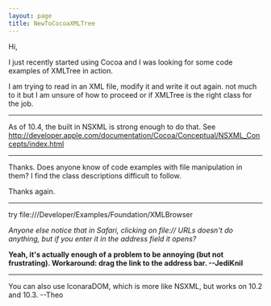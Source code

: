 ```yaml
---
layout: page
title: NewToCocoaXMLTree
---
```




Hi,

I just recently started using Cocoa and I was looking for some code examples of XMLTree in action.

I am trying to read in an XML file, modify it and write it out again.  not much to it but I am unsure of how to proceed or if XMLTree is the right class for the job.

----

As of 10.4, the built in NSXML is strong enough to do that.  See http://developer.apple.com/documentation/Cocoa/Conceptual/NSXML_Concepts/index.html

----

Thanks.  Does anyone know of code examples with file manipulation in them?  I find the class descriptions difficult to follow.

Thanks again.

----

try file:///Developer/Examples/Foundation/XMLBrowser

*Anyone else notice that in Safari, clicking on file:// URLs doesn't do anything, but if you enter it in the address field it opens?*

**Yeah, it's actually enough of a problem to be annoying (but not frustrating). Workaround: drag the link to the address bar. --JediKnil**

----

You can also use IconaraDOM, which is more like NSXML, but works on 10.2 and 10.3. --Theo

